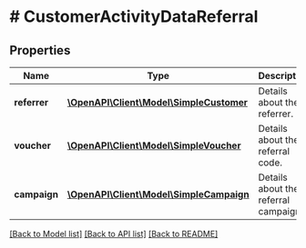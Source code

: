 # # CustomerActivityDataReferral

## Properties

Name | Type | Description | Notes
------------ | ------------- | ------------- | -------------
**referrer** | [**\OpenAPI\Client\Model\SimpleCustomer**](SimpleCustomer.md) | Details about the referrer. |
**voucher** | [**\OpenAPI\Client\Model\SimpleVoucher**](SimpleVoucher.md) | Details about the referral code. |
**campaign** | [**\OpenAPI\Client\Model\SimpleCampaign**](SimpleCampaign.md) | Details about the referral campaign. |

[[Back to Model list]](../../README.md#models) [[Back to API list]](../../README.md#endpoints) [[Back to README]](../../README.md)
